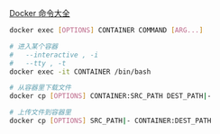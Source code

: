 

[Docker 命令大全](https://docs.docker.com/engine/reference/run/)

```bash
docker exec [OPTIONS] CONTAINER COMMAND [ARG...]

# 进入某个容器
#   --interactive , -i
#   --tty , -t	
docker exec -it CONTAINER /bin/bash
```

```bash
# 从容器里下载文件
docker cp [OPTIONS] CONTAINER:SRC_PATH DEST_PATH|-

# 上传文件到容器里
docker cp [OPTIONS] SRC_PATH|- CONTAINER:DEST_PATH
```